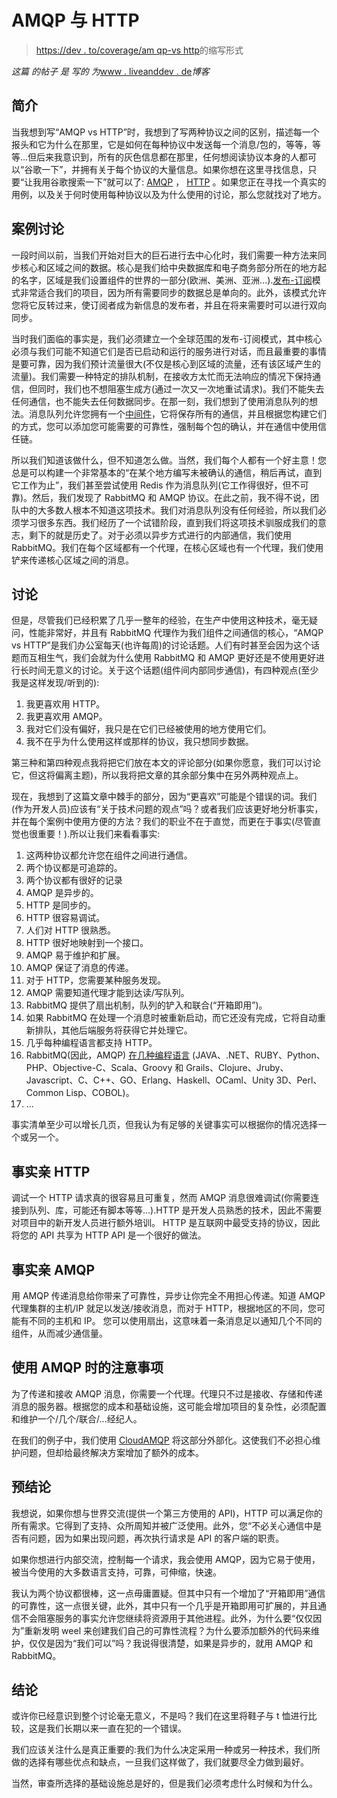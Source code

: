 # AMQP 与 HTTP

> [https://dev . to/coverage/am qp-vs http](https://dev.to/fedejsoren/amqp-vs-http)的缩写形式

*这篇* *的帖子* *是* *写的* *为*[www . liveanddev . de](http://www.liveanddev.de)*博客*

## 简介

当我想到写“AMQP vs HTTP”时，我想到了写两种协议之间的区别，描述每一个报头和它为什么在那里，它是如何在每种协议中发送每一个消息/包的，等等，等等...但后来我意识到，所有的灰色信息都在那里，任何想阅读协议本身的人都可以“谷歌一下”，并拥有关于每个协议的大量信息。如果你想在这里寻找信息，只要“让我用谷歌搜索一下”就可以了: [AMQP](http://lmgtfy.com/?q=AMQP+protocol) ， [HTTP](http://lmgtfy.com/?q=HTTP+protocol) 。如果您正在寻找一个真实的用例，以及关于何时使用每种协议以及为什么使用的讨论，那么您就找对了地方。

## 案例讨论

一段时间以前，当我们开始对巨大的巨石进行去中心化时，我们需要一种方法来同步核心和区域之间的数据。核心是我们给中央数据库和电子商务部分所在的地方起的名字，区域是我们设置组件的世界的一部分(欧洲、美洲、亚洲...).[发布-订阅](https://en.wikipedia.org/wiki/Publish%E2%80%93subscribe_pattern)模式非常适合我们的项目，因为所有需要同步的数据总是单向的。此外，该模式允许您将它反转过来，使订阅者成为新信息的发布者，并且在将来需要时可以进行双向同步。

当时我们面临的事实是，我们必须建立一个全球范围的发布-订阅模式，其中核心必须与我们可能不知道它们是否已启动和运行的服务进行对话，而且最重要的事情是要可靠，因为我们预计流量很大(不仅是核心到区域的流量，还有该区域产生的流量)。我们需要一种特定的排队机制，在接收方太忙而无法响应的情况下保持通信，但同时，我们也不想阻塞生成方(通过一次又一次地重试请求)。我们不能失去任何通信，也不能失去任何数据同步。在那一刻，我们想到了使用消息队列的想法。消息队列允许您拥有一个[中间件](https://en.wikipedia.org/wiki/Middleware)，它将保存所有的通信，并且根据您构建它们的方式，您可以添加您可能需要的可靠性，强制每个包的确认，并在通信中使用信任链。

所以我们知道该做什么，但不知道怎么做。当然，我们每个人都有一个好主意！您总是可以构建一个非常基本的“在某个地方编写未被确认的通信，稍后再试，直到它工作为止”，我们甚至尝试使用 Redis 作为消息队列(它工作得很好，但不可靠)。然后，我们发现了 RabbitMQ 和 AMQP 协议。在此之前，我不得不说，团队中的大多数人根本不知道这项技术。我们对消息队列没有任何经验，所以我们必须学习很多东西。我们经历了一个试错阶段，直到我们将这项技术驯服成我们的意志，剩下的就是历史了。对于必须以异步方式进行的内部通信，我们使用 RabbitMQ。我们在每个区域都有一个代理，在核心区域也有一个代理，我们使用铲来传递核心区域之间的消息。

## 讨论

但是，尽管我们已经积累了几乎一整年的经验，在生产中使用这种技术，毫无疑问，性能非常好，并且有 RabbitMQ 代理作为我们组件之间通信的核心，“AMQP vs HTTP”是我们办公室每天(也许每周)的讨论话题。人们有时甚至会因为这个话题而互相生气，我们会就为什么使用 RabbitMQ 和 AMQP 更好还是不使用更好进行长时间无意义的讨论。关于这个话题(组件间内部同步通信)，有四种观点(至少我是这样发现/听到的):

1.  我更喜欢用 HTTP。
2.  我更喜欢用 AMQP。
3.  我对它们没有偏好，我只是在它们已经被使用的地方使用它们。
4.  我不在乎为什么使用这样或那样的协议，我只想同步数据。

第三种和第四种观点我将把它们放在本文的评论部分(如果你愿意，我们可以讨论它，但这将偏离主题)，所以我将把文章的其余部分集中在另外两种观点上。

现在，我想到了这篇文章中棘手的部分，因为“更喜欢”可能是个错误的词。我们(作为开发人员)应该有“关于技术问题的观点”吗？或者我们应该更好地分析事实，并在每个案例中使用方便的方法？我们的职业不在于直觉，而更在于事实(尽管直觉也很重要！).所以让我们来看看事实:

1.  这两种协议都允许您在组件之间进行通信。
2.  两个协议都是可追踪的。
3.  两个协议都有很好的记录
4.  AMQP 是异步的。
5.  HTTP 是同步的。
6.  HTTP 很容易调试。
7.  人们对 HTTP 很熟悉。
8.  HTTP 很好地映射到一个接口。
9.  AMQP 易于维护和扩展。
10.  AMQP 保证了消息的传递。
11.  对于 HTTP，您需要某种服务发现。
12.  AMQP 需要知道代理才能到达读/写队列。
13.  RabbitMQ 提供了扇出机制，队列的铲入和联合(“开箱即用”)。
14.  如果 RabbitMQ 在处理一个消息时被重新启动，而它还没有完成，它将自动重新排队，其他后端服务将获得它并处理它。
15.  几乎每种编程语言都支持 HTTP。
16.  RabbitMQ(因此，AMQP) [在几种编程语言](https://www.rabbitmq.com/devtools.html) (JAVA、.NET、RUBY、Python、PHP、Objective-C、Scala、Groovy 和 Grails、Clojure、Jruby、Javascript、C、C++、GO、Erlang、Haskell、OCaml、Unity 3D、Perl、Common Lisp、COBOL)。
17.  ...

事实清单至少可以增长几页，但我认为有足够的关键事实可以根据你的情况选择一个或另一个。

## 事实亲 HTTP

调试一个 HTTP 请求真的很容易且可重复，然而 AMQP 消息很难调试(你需要连接到队列、库，可能还有脚本等等...).HTTP 是开发人员熟悉的技术，因此不需要对项目中的新开发人员进行额外培训。
HTTP 是互联网中最受支持的协议，因此将您的 API 共享为 HTTP API 是一个很好的做法。

## 事实亲 AMQP

用 AMQP 传递消息给你带来了可靠性，异步让你完全不用担心传递。知道 AMQP 代理集群的主机/IP 就足以发送/接收消息，而对于 HTTP，根据地区的不同，您可能有不同的主机和 IP。
您可以使用扇出，这意味着一条消息足以通知几个不同的组件，从而减少通信量。

## 使用 AMQP 时的注意事项

为了传递和接收 AMQP 消息，你需要一个代理。代理只不过是接收、存储和传递消息的服务器。根据您的成本和基础设施，这可能会增加项目的复杂性，必须配置和维护一个/几个/联合/...经纪人。

在我们的例子中，我们使用 [CloudAMQP](https://www.cloudamqp.com/) 将这部分外部化。这使我们不必担心维护问题，但却给最终解决方案增加了额外的成本。

## 预结论

我想说，如果你想与世界交流(提供一个第三方使用的 API)，HTTP 可以满足你的所有需求。它得到了支持、众所周知并被广泛使用。此外，您“不必关心通信中是否有问题，因为如果出现问题，再次执行请求是 API 的客户端的职责。

如果你想进行内部交流，控制每一个请求，我会使用 AMQP，因为它易于使用，被当今使用的大多数语言支持，可靠，可伸缩，快速。

我认为两个协议都很棒，这一点毋庸置疑。但其中只有一个增加了“开箱即用”通信的可靠性，这一点很关键，此外，其中只有一个几乎是开箱即用可扩展的，并且通信不会阻塞服务的事实允许您继续将资源用于其他进程。此外，为什么要“仅仅因为”重新发明 weel 来创建我们自己的可靠性流程？为什么要添加额外的代码来维护，仅仅是因为“我们可以”吗？我说得很清楚，如果是异步的，就用 AMQP 和 RabbitMQ。

## 结论

或许你已经意识到整个讨论毫无意义，不是吗？我们在这里将鞋子与 t 恤进行比较，这是我们长期以来一直在犯的一个错误。

我们应该关注什么是真正重要的:我们为什么决定采用一种或另一种技术，我们所做的选择有哪些优点和缺点，一旦我们这样做了，我们就要尽全力做到最好。

当然，审查所选择的基础设施总是好的，但是我们必须考虑什么时候和为什么。